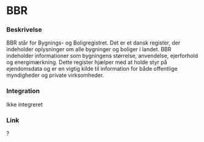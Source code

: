 # BBR

### Beskrivelse

BBR står for Bygnings- og Boligregistret. Det er et dansk register, der indeholder oplysninger om alle bygninger og boliger i landet. BBR indeholder informationer som bygningens størrelse, anvendelse, ejerforhold og energimærkning. Dette register hjælper med at holde styr på ejendomsdata og er en vigtig kilde til information for både offentlige myndigheder og private virksomheder.

### Integration

Ikke integreret

### Link

?

